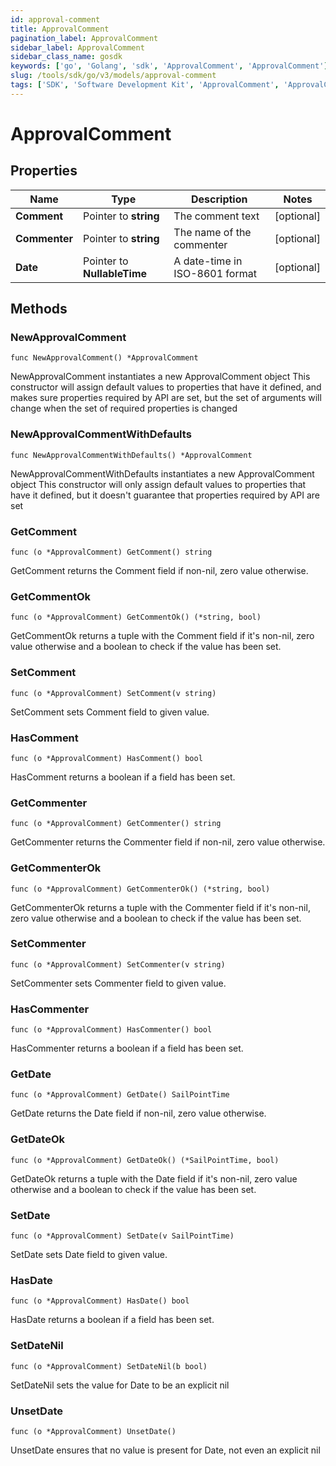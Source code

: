 ```yaml
---
id: approval-comment
title: ApprovalComment
pagination_label: ApprovalComment
sidebar_label: ApprovalComment
sidebar_class_name: gosdk
keywords: ['go', 'Golang', 'sdk', 'ApprovalComment', 'ApprovalComment']
slug: /tools/sdk/go/v3/models/approval-comment
tags: ['SDK', 'Software Development Kit', 'ApprovalComment', 'ApprovalComment']
---
```


# ApprovalComment

## Properties

| Name | Type | Description | Notes |
| --- | --- | --- | --- |
| **Comment** | Pointer to **string** | The comment text | [optional] |
| **Commenter** | Pointer to **string** | The name of the commenter | [optional] |
| **Date** | Pointer to **NullableTime** | A date-time in ISO-8601 format | [optional] |

## Methods

### NewApprovalComment

`func NewApprovalComment() *ApprovalComment`

NewApprovalComment instantiates a new ApprovalComment object This constructor will assign default values to properties that have it defined, and makes sure properties required by API are set, but the set of arguments will change when the set of required properties is changed

### NewApprovalCommentWithDefaults

`func NewApprovalCommentWithDefaults() *ApprovalComment`

NewApprovalCommentWithDefaults instantiates a new ApprovalComment object This constructor will only assign default values to properties that have it defined, but it doesn't guarantee that properties required by API are set

### GetComment

`func (o *ApprovalComment) GetComment() string`

GetComment returns the Comment field if non-nil, zero value otherwise.

### GetCommentOk

`func (o *ApprovalComment) GetCommentOk() (*string, bool)`

GetCommentOk returns a tuple with the Comment field if it's non-nil, zero value otherwise and a boolean to check if the value has been set.

### SetComment

`func (o *ApprovalComment) SetComment(v string)`

SetComment sets Comment field to given value.

### HasComment

`func (o *ApprovalComment) HasComment() bool`

HasComment returns a boolean if a field has been set.

### GetCommenter

`func (o *ApprovalComment) GetCommenter() string`

GetCommenter returns the Commenter field if non-nil, zero value otherwise.

### GetCommenterOk

`func (o *ApprovalComment) GetCommenterOk() (*string, bool)`

GetCommenterOk returns a tuple with the Commenter field if it's non-nil, zero value otherwise and a boolean to check if the value has been set.

### SetCommenter

`func (o *ApprovalComment) SetCommenter(v string)`

SetCommenter sets Commenter field to given value.

### HasCommenter

`func (o *ApprovalComment) HasCommenter() bool`

HasCommenter returns a boolean if a field has been set.

### GetDate

`func (o *ApprovalComment) GetDate() SailPointTime`

GetDate returns the Date field if non-nil, zero value otherwise.

### GetDateOk

`func (o *ApprovalComment) GetDateOk() (*SailPointTime, bool)`

GetDateOk returns a tuple with the Date field if it's non-nil, zero value otherwise and a boolean to check if the value has been set.

### SetDate

`func (o *ApprovalComment) SetDate(v SailPointTime)`

SetDate sets Date field to given value.

### HasDate

`func (o *ApprovalComment) HasDate() bool`

HasDate returns a boolean if a field has been set.

### SetDateNil

`func (o *ApprovalComment) SetDateNil(b bool)`

SetDateNil sets the value for Date to be an explicit nil

### UnsetDate

`func (o *ApprovalComment) UnsetDate()`

UnsetDate ensures that no value is present for Date, not even an explicit nil

